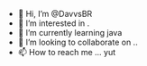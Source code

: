 - 👋 Hi, I’m @DavvsBR
- 👀 I’m interested in .
- 🌱 I’m currently learning java
- 💞️ I’m looking to collaborate on ..
- 📫 How to reach me ...
yut
<!---
DavvsBR/DavvsBR is a ✨ special ✨ repository because its `README.md` (this file) appears on your GitHub profile.
You can click the Preview link to take a look at your changes.
--->
